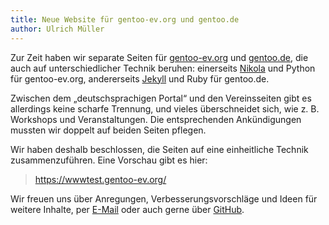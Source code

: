 ```yaml
---
title: Neue Website für gentoo-ev.org und gentoo.de
author: Ulrich Müller
---
```


Zur Zeit haben wir separate Seiten für [gentoo-ev.org](https://gentoo-ev.org/)
und [gentoo.de](https://gentoo.de/), die auch auf unterschiedlicher
Technik beruhen: einerseits [Nikola](https://getnikola.com/) und
Python für gentoo-ev.org, andererseits [Jekyll](https://jekyllrb.com/)
und Ruby für gentoo.de.

Zwischen dem „deutschsprachigen Portal“ und den Vereinsseiten gibt es
allerdings keine scharfe Trennung, und vieles überschneidet sich, wie
z.&nbsp;B. Workshops und Veranstaltungen. Die entsprechenden
Ankündigungen mussten wir doppelt auf beiden Seiten pflegen.

Wir haben deshalb beschlossen, die Seiten auf eine einheitliche
Technik zusammenzuführen. Eine Vorschau gibt es hier:

> <https://wwwtest.gentoo-ev.org/>

Wir freuen uns über Anregungen, Verbesserungsvorschläge und Ideen für
weitere Inhalte, per [E-Mail](mailto:www@gentoo-ev.org) oder auch gerne über
[GitHub](https://github.com/gentoo-ev/www.gentoo-ev.org/tree/wwwtest).
